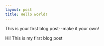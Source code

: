 ```yaml
---
layout: post
title: Hello world!
---
```


This is your first blog post--make it your own!

Hi! This is my first blog post 
